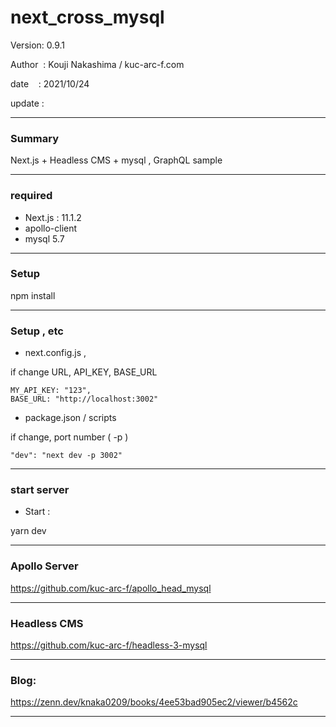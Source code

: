 # next_cross_mysql

 Version: 0.9.1

 Author  : Kouji Nakashima / kuc-arc-f.com

 date    : 2021/10/24

 update  :

***
### Summary

Next.js + Headless CMS + mysql , GraphQL sample

***
### required

* Next.js : 11.1.2
* apollo-client
* mysql 5.7

***
### Setup

npm install

***
### Setup , etc
* next.config.js , 

if change URL, API_KEY, BASE_URL

```
MY_API_KEY: "123",
BASE_URL: "http://localhost:3002"
```

* package.json / scripts

if change, port number ( -p )

```
"dev": "next dev -p 3002"
```

***
### start server
* Start :

yarn dev

***
### Apollo Server

https://github.com/kuc-arc-f/apollo_head_mysql

***
### Headless CMS

https://github.com/kuc-arc-f/headless-3-mysql

***
### Blog: 

https://zenn.dev/knaka0209/books/4ee53bad905ec2/viewer/b4562c

***

